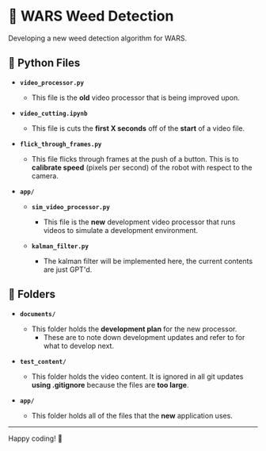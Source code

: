 # 🌿 WARS Weed Detection

Developing a new weed detection algorithm for WARS.

## 🐍 Python Files

- **`video_processor.py`**
  - This file is the **old** video processor that is being improved upon.

- **`video_cutting.ipynb`**
  - This file is cuts the **first X seconds** off of the **start** of a video file. 

- **`flick_through_frames.py`**
  - This file flicks through frames at the push of a button. This is to **calibrate speed** (pixels per second) of the robot with respect to the camera.

- **`app/`**

  - **`sim_video_processor.py`**
    - This file is the **new** development video processor that runs videos to simulate a development environment.

  - **`kalman_filter.py`**
    - The kalman filter will be implemented here, the current contents are just GPT'd.

## 📁 Folders

- **`documents/`**
  - This folder holds the **development plan** for the new processor.
    - These are to note down development updates and refer to for what to develop next.

- **`test_content/`**
  - This folder holds the video content. It is ignored in all git updates **using .gitignore** because the files are **too large**.

- **`app/`**
  - This folder holds all of the files that the **new** application uses. 

---

Happy coding! 🚀